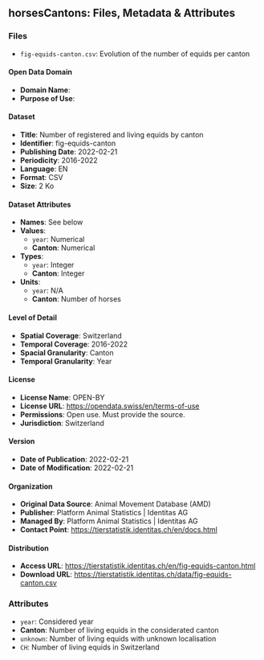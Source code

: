 ## horsesCantons: Files, Metadata & Attributes

### **Files**
- ```fig-equids-canton.csv```: Evolution of the number of equids per canton

#### Open Data Domain
- **Domain Name**:
- **Purpose of Use**:

#### Dataset
- **Title**: Number of registered and living equids by canton
- **Identifier**: fig-equids-canton
- **Publishing Date**: 2022-02-21
- **Periodicity**: 2016-2022
- **Language**: EN
- **Format**: CSV
- **Size**: 2 Ko

#### Dataset Attributes
- **Names**: See below
- **Values**:
  - ```year```: Numerical
  - **Canton**: Numerical
- **Types**:
  - ```year```: Integer
  - **Canton**: Integer
- **Units**:
  - ```year```: N/A
  - **Canton**: Number of horses

#### Level of Detail
- **Spatial Coverage**: Switzerland
- **Temporal Coverage**: 2016-2022
- **Spacial Granularity**: Canton
- **Temporal Granularity**: Year

#### License
- **License Name**: OPEN-BY
- **License URL**: https://opendata.swiss/en/terms-of-use
- **Permissions**: Open use. Must provide the source.
- **Jurisdiction**: Switzerland

#### Version
- **Date of Publication**: 2022-02-21
- **Date of Modification**: 2022-02-21

#### Organization
- **Original Data Source**: Animal Movement Database (AMD)
- **Publisher**: Platform Animal Statistics | Identitas AG
- **Managed By**: Platform Animal Statistics | Identitas AG
- **Contact Point**: https://tierstatistik.identitas.ch/en/docs.html

#### Distribution
- **Access URL**: https://tierstatistik.identitas.ch/en/fig-equids-canton.html
- **Download URL**: https://tierstatistik.identitas.ch/data/fig-equids-canton.csv

### Attributes

- ```year```: Considered year
- **Canton**: Number of living equids in the considerated canton
- ```unknown```: Number of living equids with unknown localisation
- ```CH```: Number of living equids in Switzerland
